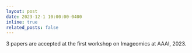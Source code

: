 ```yaml
---
layout: post
date: 2023-12-1 10:00:00-0400
inline: true
related_posts: false
---
```


3 papers are accepted at the first workshop on Imageomics at AAAI, 2023.
